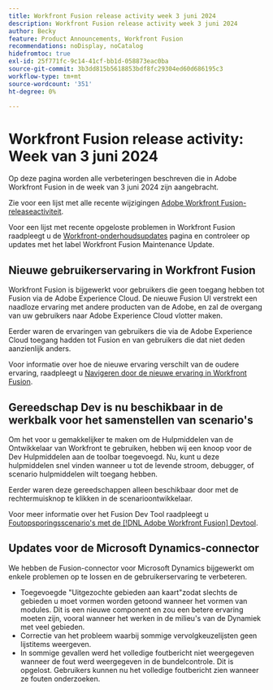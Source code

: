```yaml
---
title: Workfront Fusion release activity week 3 juni 2024
description: Workfront Fusion release activity week 3 juni 2024
author: Becky
feature: Product Announcements, Workfront Fusion
recommendations: noDisplay, noCatalog
hidefromtoc: true
exl-id: 25f771fc-9c14-41cf-bb1d-058873eac0ba
source-git-commit: 3b3dd815b5618853bdf8fc29304ed60d686195c3
workflow-type: tm+mt
source-wordcount: '351'
ht-degree: 0%

---
```


# Workfront Fusion release activity: Week van 3 juni 2024

Op deze pagina worden alle verbeteringen beschreven die in Adobe Workfront Fusion in de week van 3 juni 2024 zijn aangebracht.

Zie voor een lijst met alle recente wijzigingen [Adobe Workfront Fusion-releaseactiviteit](../../../product-announcements/product-releases/fusion-release-activity/fusion-release-activity.md).

Voor een lijst met recente opgeloste problemen in Workfront Fusion raadpleegt u de [Workfront-onderhoudsupdates](https://experienceleague.adobe.com/docs/workfront-known-issues/releases/current-updates.html) pagina en controleer op updates met het label Workfront Fusion Maintenance Update.

## Nieuwe gebruikerservaring in Workfront Fusion

Workfront Fusion is bijgewerkt voor gebruikers die geen toegang hebben tot Fusion via de Adobe Experience Cloud. De nieuwe Fusion UI verstrekt een naadloze ervaring met andere producten van de Adobe, en zal de overgang van uw gebruikers naar Adobe Experience Cloud vlotter maken.

Eerder waren de ervaringen van gebruikers die via de Adobe Experience Cloud toegang hadden tot Fusion en van gebruikers die dat niet deden aanzienlijk anders.

Voor informatie over hoe de nieuwe ervaring verschilt van de oudere ervaring, raadpleegt u [Navigeren door de nieuwe ervaring in Workfront Fusion](/help/quicksilver/workfront-fusion/get-started/new-fusion-ui.md).

## Gereedschap Dev is nu beschikbaar in de werkbalk voor het samenstellen van scenario&#39;s

Om het voor u gemakkelijker te maken om de Hulpmiddelen van de Ontwikkelaar van Workfront te gebruiken, hebben wij een knoop voor de Dev Hulpmiddelen aan de toolbar toegevoegd. Nu, kunt u deze hulpmiddelen snel vinden wanneer u tot de levende stroom, debugger, of scenario hulpmiddelen wilt toegang hebben.

Eerder waren deze gereedschappen alleen beschikbaar door met de rechtermuisknop te klikken in de scenarioontwikkelaar.

Voor meer informatie over het Fusion Dev Tool raadpleegt u [Foutopsporingsscenario&#39;s met de [!DNL Adobe Workfront Fusion] Devtool](/help/quicksilver/workfront-fusion/scenarios/debug-scenarios-with-dev-tool.md).

## Updates voor de Microsoft Dynamics-connector

We hebben de Fusion-connector voor Microsoft Dynamics bijgewerkt om enkele problemen op te lossen en de gebruikerservaring te verbeteren.

* Toegevoegde &quot;Uitgezochte gebieden aan kaart&quot;zodat slechts de gebieden u moet vormen worden getoond wanneer het vormen van modules. Dit is een nieuwe component en zou een betere ervaring moeten zijn, vooral wanneer het werken in de milieu&#39;s van de Dynamiek met veel gebieden.
* Correctie van het probleem waarbij sommige vervolgkeuzelijsten geen lijstitems weergeven.
* In sommige gevallen werd het volledige foutbericht niet weergegeven wanneer de fout werd weergegeven in de bundelcontrole. Dit is opgelost. Gebruikers kunnen nu het volledige foutbericht zien wanneer ze fouten onderzoeken.



